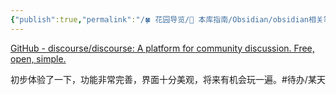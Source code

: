 ```yaml
---
{"publish":true,"permalink":"/🍀 花园导览/🧰 本库指南/Obsidian/obsidian相关笔记/obsidian和logseq都采用的开源的论坛forum方案.md","title":"obsidian和logseq都采用的开源的论坛forum方案","created":"2022-07-30","modified":"2023-03-14","tags":["todo/某天"],"cssclasses":""}
---
```



[GitHub - discourse/discourse: A platform for community discussion. Free, open, simple.](https://github.com/discourse/discourse)

初步体验了一下，功能非常完善，界面十分美观，将来有机会玩一遍。#待办/某天